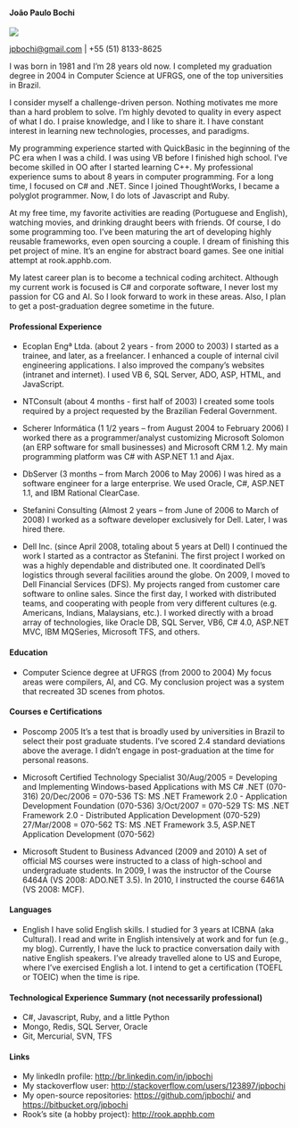 #### João Paulo Bochi

![](https://en.gravatar.com/userimage/8503146/2b363964cf6255bf32828d20c98af6a5.png)

jpbochi@gmail.com | +55 (51) 8133-8625

I was born in 1981 and I’m 28 years old now. I completed my graduation degree in 2004 in Computer Science at UFRGS, one of the top universities in Brazil.

I consider myself a challenge-driven person. Nothing motivates me more than a hard problem to solve. I’m highly devoted to quality in every aspect of what I do. I praise knowledge, and I like to share it. I have constant interest in learning new technologies, processes, and paradigms.

My programming experience started with QuickBasic in the beginning of the PC era when I was a child. I was using VB before I finished high school. I’ve become skilled in OO after I started learning C++. My professional experience sums to about 8 years in computer programming. For a long time, I focused on C# and .NET. Since I joined ThoughtWorks, I became a polyglot programmer. Now, I do lots of Javascript and Ruby.

At my free time, my favorite activities are reading (Portuguese and English), watching movies, and drinking draught beers with friends. Of course, I do some programming too. I’ve been maturing the art of developing highly reusable frameworks, even open sourcing a couple. I dream of finishing this pet project of mine. It’s an engine for abstract board games. See one initial attempt at rook.apphb.com.

My latest career plan is to become a technical coding architect. Although my current work is focused is C# and corporate software, I never lost my passion for CG and AI. So I look forward to work in these areas. Also, I plan to get a post-graduation degree sometime in the future.

#### Professional Experience
- Ecoplan Engª Ltda. (about 2 years - from 2000 to 2003)
I started as a trainee, and later, as a freelancer. I enhanced a couple of internal civil engineering applications. I also improved the company’s websites (intranet and internet). I used VB 6, SQL Server, ADO, ASP, HTML, and JavaScript.

- NTConsult (about 4 months - first half of 2003)
I created some tools required by a project requested by the Brazilian Federal Government.

- Scherer Informática (1 1/2 years – from August 2004 to February 2006)
I worked there as a programmer/analyst customizing Microsoft Solomon (an ERP software for small businesses) and Microsoft CRM 1.2. My main programming platform was C# with ASP.NET 1.1 and Ajax.

- DbServer (3 months – from March 2006 to May 2006)
I was hired as a software engineer for a large enterprise. We used Oracle, C#, ASP.NET 1.1, and IBM Rational ClearCase.

- Stefanini Consulting (Almost 2 years – from June of 2006 to March of 2008)
I worked as a software developer exclusively for Dell. Later, I was hired there.

- Dell Inc. (since April 2008, totaling about 5 years at Dell)
I continued the work I started as a contractor as Stefanini.
The first project I worked on was a highly dependable and distributed one. It coordinated Dell’s logistics through several facilities around the globe. On 2009, I moved to Dell Financial Services (DFS). My projects ranged from customer care software to online sales.
Since the first day, I worked with distributed teams, and cooperating with people from very different cultures (e.g. Americans, Indians, Malaysians, etc.). I worked directly with a broad array of technologies, like Oracle DB, SQL Server, VB6, C# 4.0, ASP.NET MVC, IBM MQSeries, Microsoft TFS, and others.

#### Education
- Computer Science degree at UFRGS (from 2000 to 2004)
My focus areas were compilers, AI, and CG. My conclusion project was a system that recreated 3D scenes from photos.

#### Courses e Certifications
- Poscomp 2005
It’s a test that is broadly used by universities in Brazil to select their post graduate students. I’ve scored 2.4 standard deviations above the average. I didn’t engage in post-graduation at the time for personal reasons.

- Microsoft Certified Technology Specialist
30/Aug/2005 = Developing and Implementing Windows-based Applications with MS C# .NET (070-316)
20/Dec/2006 = 070-536 TS: MS .NET Framework 2.0 - Application Development Foundation (070-536)
3/Oct/2007 = 070-529 TS: MS .NET Framework 2.0 - Distributed Application Development (070-529)
27/Mar/2008 = 070-562 TS: MS .NET Framework 3.5, ASP.NET Application Development (070-562)

- Microsoft Student to Business Advanced (2009 and 2010)
A set of official MS courses were instructed to a class of high-school and undergraduate students. In 2009, I was the instructor of the Course 6464A (VS 2008: ADO.NET 3.5). In 2010, I instructed the course 6461A (VS 2008: MCF).

#### Languages
- English
I have solid English skills. I studied for 3 years at ICBNA (aka Cultural). I read and write in English intensively at work and for fun (e.g., my blog). Currently, I have the luck to practice conversation daily with native English speakers. I’ve already travelled alone to US and Europe, where I’ve exercised English a lot. I intend to get a certification (TOEFL or TOEIC) when the time is ripe.

#### Technological Experience Summary (not necessarily professional)
- C#, Javascript, Ruby, and a little Python
- Mongo, Redis, SQL Server, Oracle
- Git, Mercurial, SVN, TFS

#### Links
- My linkedIn profile: http://br.linkedin.com/in/jpbochi
- My stackoverflow user: http://stackoverflow.com/users/123897/jpbochi
- My open-source repositories: https://github.com/jpbochi/ and https://bitbucket.org/jpbochi
- Rook’s site (a hobby project): http://rook.apphb.com

